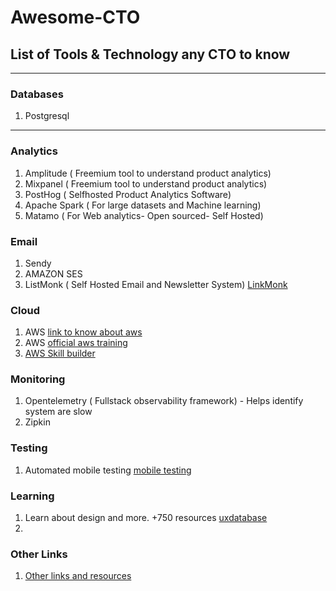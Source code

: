 # Awesome-CTO
## List of Tools & Technology any CTO to know
---

### Databases
1. Postgresql

---

### Analytics
1. Amplitude ( Freemium tool to understand product analytics)
2. Mixpanel  ( Freemium tool to understand product analytics)
3. PostHog ( Selfhosted Product Analytics Software) 
4. Apache Spark ( For large datasets and Machine learning)
5. Matamo ( For Web analytics- Open sourced- Self Hosted)


### Email
1. Sendy
2. AMAZON SES
3. ListMonk ( Self Hosted Email and Newsletter System)  [LinkMonk](https://listmonk.app/)


### Cloud
1. AWS [link to know about aws](https://github.com/open-guides/og-aws)
2. AWS [official aws training](https://www.aws.training/)
3. [AWS Skill builder](https://explore.skillbuilder.aws/lms/)

### Monitoring
1. Opentelemetry ( Fullstack observability framework) - Helps identify system are slow
2. Zipkin


### Testing
1. Automated mobile testing [mobile testing](https://www.waldo.com)

### Learning
1. Learn about design and more. +750 resources [uxdatabase](https://www.uxdatabase.io/free-product-design-course)
2. 


### Other Links
1. [Other links and resources](https://kuchin.github.io/awesome-cto/)
